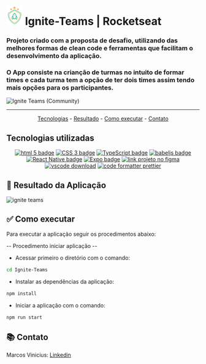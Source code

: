 # <img src="./src/assets/logo.png" height=50 alt="logo nlw Copa">  Ignite-Teams | Rocketseat

### Projeto criado com a proposta de desafio, utilizando das melhores formas de clean code e ferramentas que facilitam o desenvolvimento da aplicação.
### O App consiste na crianção de turmas no intuito de formar times e cada turma tem a opção de ter dois times assim tendo mais opções para os participantes.

![Ignite Teams (Community)](https://github.com/Marcos-vvc/Ignite-Teams/assets/98921788/8d089c7b-54bf-43a4-a0b0-b788168dcfb0)

<hr>

<p align="center">
  <a href="#-tecnologias-utilizadas">Tecnologias</a> -  
  <a href="#-resultado-aplicação-mobile">Resultado</a> -
  <a href="#-como-executar">Como executar</a> - 
  <a href="#-contato">Contato</a>
</p>

<a id="-tecnologias-utilizadas"></a>

## Tecnologias utilizadas

<p align="center">
  <a href= "https://html5.org/"><img alt="html 5 badge" src="https://img.shields.io/static/v1?logoWidth=15&logoColor=E34F26&logo=HTML5&label=Markup Language&message=HTML5&color=E34F26"></a>
  <a href= "https://developer.mozilla.org/pt-BR/docs/Web/CSS"><img alt="CSS 3 badge" src="https://img.shields.io/static/v1?logoWidth=15&logoColor=1572B6&logo=CSS3&label=Style&message=CSS3&color=1572B6"></a>  
  <a href= "https://www.typescriptlang.org/"><img alt="TypeScript badge" src="https://img.shields.io/static/v1?logoWidth=15&logoColor=3178c6&logo=TypeScript&label=Language&message=TypeScript&color=3178c6"></a>
  <a href= "https://babeljs.io/"><img alt="babeljs badge" src="https://img.shields.io/static/v1?logoWidth=15&logoColor=f9dc3e&logo=Babel&label=Compiler Js&message=babeljs&color=f9dc3e"></a> 
  <a href= "https://reactnative.dev/"><img alt="React Native badge" src="https://img.shields.io/static/v1?logoWidth=15&logoColor=61dafb&logo=React&label=Framework&message=React Native&color=61dafb"></a>
  <a href= "https://expo.dev/"><img alt="Expo badge" src="https://img.shields.io/static/v1?logoWidth=15&logoColor=000020&logo=Expo&label=React tool&message=Expo&color=000020"></a>  
  <a href= "https://www.figma.com/file/IBaKjqTi23ai3kkJ5XdMcN/Bol%C3%A3o-da-Copa-(Community)-(Copy)"><img alt="link projeto no figma" src="https://img.shields.io/static/v1?logoWidth=15&logoColor=F24E1E&logo=Figma&label=Designer&message=Figma&color=F24E1E"></a>
  <a href= "https://code.visualstudio.com/download"><img alt="vscode download" src="https://img.shields.io/static/v1?logoWidth=15&logoColor=007ACC&logo=Visual Studio Code&label=IDE&message=Visual Studio Code&color=007ACC"></a>
  <a href= "https://github.com/prettier/prettier"><img alt="code formatter prettier" src="https://img.shields.io/static/v1?logoWidth=15&logoColor=F7B93E&logo=Prettier&label=Code Formatter&message=Prettier&color=F7B93E"></a>

</p>

<a id="-resultado-aplicação-mobile"></a>

## :iphone: Resultado da Aplicação

![ignite teams](https://github.com/Marcos-vvc/Ignite-Teams/assets/98921788/6a8a020f-009b-4401-923d-d3d19d75cd47)

<a id="-como-executar"></a>

## :white_check_mark: Como executar

Para executar a aplicação seguir os procedimentos abaixo:

-- Procedimento iniciar aplicação --

-   Acessar primeiro o diretório com o comando:

```bash
cd Ignite-Teams
```
-   Instalar as dependências da aplicação:

```bash
npm install
```

-   Iniciar a aplicação com o comando:

```bash
npm run start
```
<a id="-contato"></a>

## :books: Contato

Marcos Vinicius: [Linkedin](https://www.linkedin.com/in/marcos-vinicius-080659117/)
